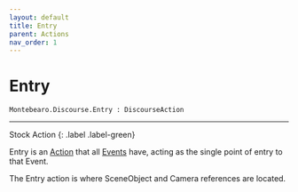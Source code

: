 ```yaml
---
layout: default
title: Entry
parent: Actions
nav_order: 1
---
```


# Entry

```
Montebearo.Discourse.Entry : DiscourseAction
```
---

Stock Action
{: .label .label-green}

Entry is an [Action](discourse-action.md) that all [Events](discourse-event.md) have, acting as the single point of entry to that Event.

The Entry action is where SceneObject and Camera references are located.
